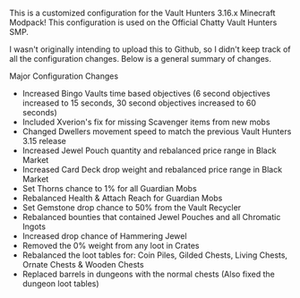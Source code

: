 This is a customized configuration for the Vault Hunters 3.16.x Minecraft Modpack!   This configuration is used on the Official Chatty Vault Hunters SMP.

I wasn't originally intending to upload this to Github, so I didn't keep track of all the configuration changes.   Below is a general summary of changes.


Major Configuration Changes
- Increased Bingo Vaults time based objectives (6 second objectives increased to 15 seconds, 30 second objectives increased to 60 seconds)
- Included Xverion's fix for missing Scavenger items from new mobs
- Changed Dwellers movement speed to match the previous Vault Hunters 3.15 release
- Increased Jewel Pouch quantity and rebalanced price range in Black Market
- Increased Card Deck drop weight and rebalanced price range in Black Market
- Set Thorns chance to 1% for all Guardian Mobs
- Rebalanced Health & Attach Reach for Guardian Mobs
- Set Gemstone drop chance to 50% from the Vault Recycler
- Rebalanced bounties that contained Jewel Pouches and all Chromatic Ingots
- Increased drop chance of Hammering Jewel
- Removed the 0% weight from any loot in Crates
- Rebalanced the loot tables for: Coin Piles, Gilded Chests, Living Chests, Ornate Chests & Wooden Chests
- Replaced barrels in dungeons with the normal chests (Also fixed the dungeon loot tables)
